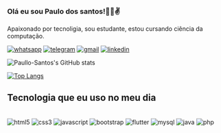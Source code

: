 ### Olá eu sou Paulo dos santos!🧑‍🎓✌️



Apaixonado por tecnoligia, sou estudante, estou cursando ciência da computação.



[![whatsapp](https://img.shields.io/badge/WhatsApp-25D366?style=for-the-badge&logo=whatsapp&logoColor=white)](64984141004)
[![telegram](https://img.shields.io/badge/Telegram-2CA5E0?style=for-the-badge&logo=telegram&logoColor=white)](64984141004)
[![gmail](https://img.shields.io/badge/Gmail-D14836?style=for-the-badge&logo=gmail&logoColor=white)](paullosantos08.araujo@gmail.com)
[![linkedin](https://img.shields.io/badge/LinkedIn-0077B5?style=for-the-badge&logo=linkedin&logoColor=white)](https://www.linkedin.com/in/paulo-santos-092b4a205/)


![Paullo-Santos's GitHub stats](https://github-readme-stats.vercel.app/api?username=Paullo-Santos&show_icons=true&theme=dracula)

[![Top Langs](https://github-readme-stats.vercel.app/api/top-langs/?username=Paullo-Santos)](https://github.com/anuraghazra/github-readme-stats)

## Tecnologia que eu uso no meu dia

<div style="display: inline_block"><br/>
<img align="center" alt="html5" src="https://img.shields.io/badge/HTML5-E34F26?style=for-the-badge&logo=html5&logoColor=white">
<img align="center" alt="css3" src="https://img.shields.io/badge/CSS3-1572B6?style=for-the-badge&logo=css3&logoColor=white">
<img align="center" alt="javascript" src="https://img.shields.io/badge/JavaScript-F7DF1E?style=for-the-badge&logo=javascript&logoColor=black">
<img align="center" alt="bootstrap" src="https://img.shields.io/badge/Bootstrap-563D7C?style=for-the-badge&logo=bootstrap&logoColor=white">
<img align="center" alt="flutter" src="https://img.shields.io/badge/Flutter-02569B?style=for-the-badge&logo=flutter&logoColor=white">
<img align="center" alt="mysql" src="https://img.shields.io/badge/MySQL-00000F?style=for-the-badge&logo=mysql&logoColor=white">
<img align="center" alt="java" src="https://img.shields.io/badge/Java-ED8B00?style=for-the-badge&logo=java&logoColor=white">
<img align="center" alt="php" src="https://img.shields.io/badge/PHP-777BB4?style=for-the-badge&logo=php&logoColor=white">











</div>
